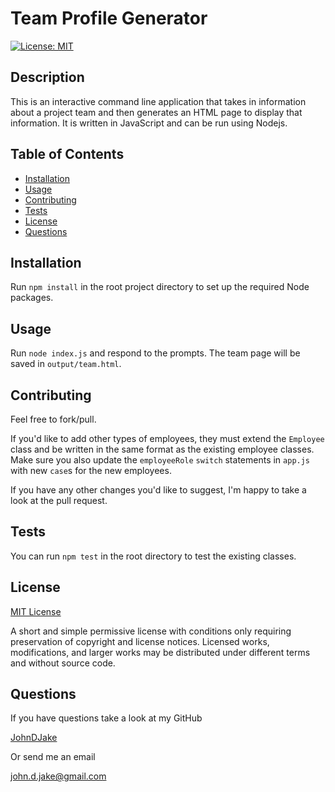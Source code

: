 # Team Profile Generator

[![License: MIT](https://img.shields.io/badge/License-MIT-yellow.svg)](https://opensource.org/licenses/MIT)

## Description

This is an interactive command line application that takes in information about a project team and then generates an HTML page to display that information. It is written in JavaScript and can be run using Nodejs.



## Table of Contents

* [Installation](#installation)
* [Usage](#usage)
* [Contributing](#contributing)
* [Tests](#tests)
* [License](#license)
* [Questions](#questions)


## Installation

Run ```npm install``` in the root project directory to set up the required Node packages.



## Usage

Run ```node index.js``` and respond to the prompts. The team page will be saved in ```output/team.html```.



## Contributing

Feel free to fork/pull.

If you'd like to add other types of employees, they must extend the ```Employee``` class and be written in the same format as the existing employee classes. Make sure you also update the ```employeeRole``` ```switch``` statements in ```app.js``` with new ```case```s for the new employees.

If you have any other changes you'd like to suggest, I'm happy to take a look at the pull request.



## Tests

You can run ```npm test``` in the root directory to test the existing classes.



## License

[MIT License](https://opensource.org/licenses/MIT)

A short and simple permissive license with conditions only requiring preservation of copyright and license notices. Licensed works, modifications, and larger works may be distributed under different terms and without source code.


## Questions

If you have questions take a look at my GitHub

[JohnDJake](https://github.com/JohnDJake)

Or send me an email

[john.d.jake@gmail.com](mailto:john.d.jake@gmail.com)

